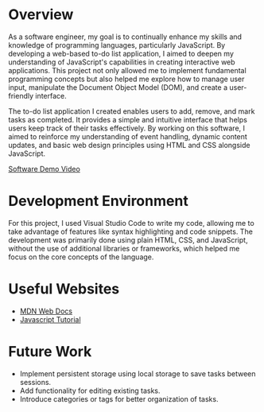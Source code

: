# Overview

As a software engineer, my goal is to continually enhance my skills and knowledge of programming languages, particularly JavaScript. By developing a web-based to-do list application, I aimed to deepen my understanding of JavaScript's capabilities in creating interactive web applications. This project not only allowed me to implement fundamental programming concepts but also helped me explore how to manage user input, manipulate the Document Object Model (DOM), and create a user-friendly interface.

The to-do list application I created enables users to add, remove, and mark tasks as completed. It provides a simple and intuitive interface that helps users keep track of their tasks effectively. By working on this software, I aimed to reinforce my understanding of event handling, dynamic content updates, and basic web design principles using HTML and CSS alongside JavaScript.

[Software Demo Video](https://vimeo.com/1025778450?share=copy)

# Development Environment

For this project, I used Visual Studio Code to write my code, allowing me to take advantage of features like syntax highlighting and code snippets. The development was primarily done using plain HTML, CSS, and JavaScript, without the use of additional libraries or frameworks, which helped me focus on the core concepts of the language.

# Useful Websites

- [MDN Web Docs](https://developer.mozilla.org/en-US/docs/Web/JavaScript)
- [Javascript Tutorial](https://www.w3schools.com/js/)

# Future Work

- Implement persistent storage using local storage to save tasks between sessions.
- Add functionality for editing existing tasks.
- Introduce categories or tags for better organization of tasks.